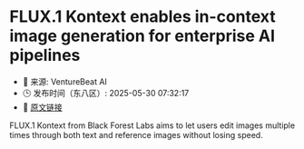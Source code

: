 # FLUX.1 Kontext enables in-context image generation for enterprise AI pipelines
- 📅 来源: VentureBeat AI
- 🕒 发布时间（东八区）: 2025-05-30 07:32:17
- 🔗 [原文链接](https://venturebeat.com/ai/flux-1-kontext-enables-in-context-image-generation-for-enterprise-ai-pipelines/)

FLUX.1 Kontext from Black Forest Labs aims to let users edit images multiple times through both text and reference images without losing speed.